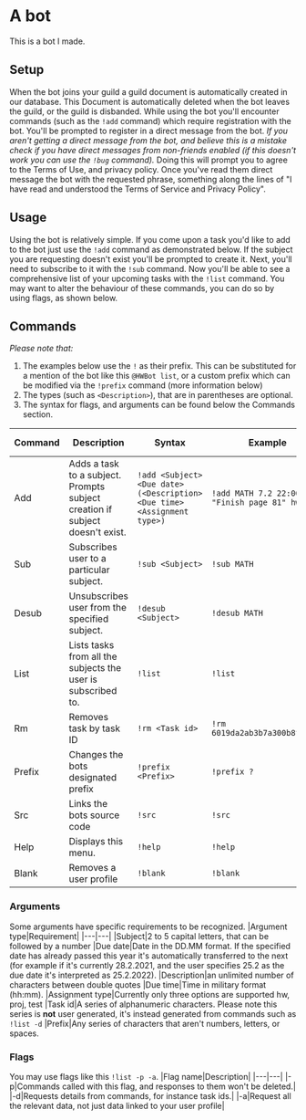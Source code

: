 # A bot
This is a bot I made.

## Setup
When the bot joins your guild a guild document is automatically created in our database. This Document is automatically deleted when the bot leaves the guild, or the guild is disbanded. While using the bot you'll encounter commands (such as the `!add` command) which require registration with the bot. You'll be prompted to register in a direct message from the bot. *If you aren't getting a direct message from the bot, and believe this is a mistake check if you have direct messages from non-friends enabled (if this doesn't work you can use the `!bug` command).*  Doing this will prompt you to agree to the Terms of Use, and privacy policy. Once you've read them direct message the bot with the requested phrase, something along the lines of "I have read and understood the Terms of Service and Privacy Policy".

## Usage
Using the bot is relatively simple. If you come upon a task you'd like to add to the bot just use the `!add` command as demonstrated below. If the subject you are requesting doesn't exist you'll be prompted to create it. Next, you'll need to subscribe to it with the `!sub` command. Now you'll be able to see a comprehensive list of your upcoming tasks with the `!list` command. You may want to alter the behaviour of these commands, you can do so by using flags, as shown below.

## Commands
*Please note that:*
1. The examples below use the `!` as their prefix. This can be substituted for a mention of the bot like this `@HWBot list`, or a custom prefix which can be modified via the `!prefix` command (more information below)
2. The types (such as `<Description>`), that are in parentheses are optional.
3. The syntax for flags, and arguments can be found below the Commands section.

|Command|Description|Syntax|Example|Available flags
|---|---|---|---|---|
|Add|Adds a task to a subject. Prompts subject creation if subject doesn't exist.|`!add <Subject> <Due date> (<Description> <Due time> <Assignment type>)`|`!add MATH 7.2 22:00 "Finish page 81" hw`|-p
|Sub|Subscribes user to a particular subject.|`!sub <Subject>`|`!sub MATH`|-p
|Desub|Unsubscribes user from the specified subject.|`!desub <Subject>`|`!desub MATH`|-p
|List|Lists tasks from all the subjects the user is subscribed to.|`!list`|`!list`|-p,-a,-d
|Rm|Removes task by task ID|`!rm <Task id>`|`!rm 6019da2ab3b7a300b8fd9e87`|-p
|Prefix|Changes the bots designated prefix|`!prefix <Prefix>`| `!prefix ?`|-p
|Src|Links the bots source code|`!src`|`!src`|-p
|Help|Displays this menu.|`!help`|`!help`|-p
|Blank|Removes a user profile|`!blank`|`!blank`|-p

### Arguments
Some arguments have specific requirements to be recognized.
|Argument type|Requirement|
|---|---|
|Subject|2 to 5 capital letters, that can be followed by a number
|Due date|Date in the DD.MM format. If the specified date has already passed this year it's automatically transferred to the next (for example if it's currently 28.2.2021, and the user specifies  25.2 as the due date it's interpreted as 25.2.2022).
|Description|an unlimited number of characters between double quotes
|Due time|Time in military format (hh:mm).
|Assignment type|Currently only three options are supported hw, proj, test
|Task id|A series of alphanumeric characters. Please note this series is **not** user generated, it's instead generated from commands such as `!list -d`
|Prefix|Any series of characters that aren't numbers, letters, or spaces.

### Flags
You may use flags like this `!list -p -a`.
|Flag name|Description|
|---|---|
|-p|Commands called with this flag, and responses to them won't be deleted.|
|-d|Requests details from commands, for instance task ids.|
|-a|Request all the relevant data, not just data linked to your user profile|

